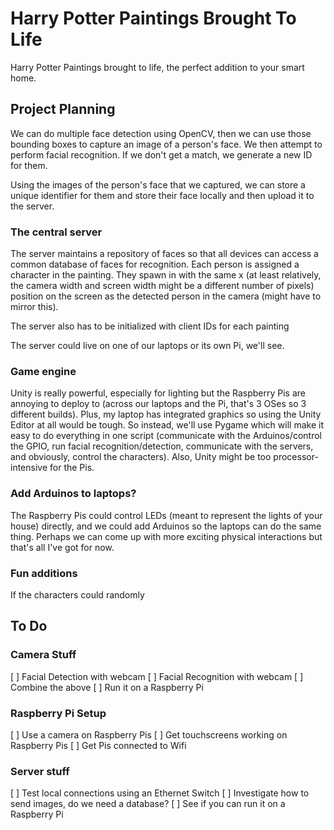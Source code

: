 # Harry Potter Paintings Brought To Life
Harry Potter Paintings brought to life, the perfect addition to your smart home.

## Project Planning
We can do multiple face detection using OpenCV, then we can use those bounding boxes to capture an image of a person's face. We then attempt to perform facial recognition.
If we don't get a match, we generate a new ID for them.

Using the images of the person's face that we captured, we can store a unique identifier for them and store their face locally and then upload it to the server.

### The central server
The server maintains a repository of faces so that all devices can access a common database of faces for recognition.
Each person is assigned a character in the painting. They spawn in with the same x (at least relatively, the camera width and screen width might be a different number of pixels) position on the screen as the detected person in the camera (might have to mirror this).

The server also has to be initialized with client IDs for each painting 

The server could live on one of our laptops or its own Pi, we'll see.

### Game engine
Unity is really powerful, especially for lighting but the Raspberry Pis are annoying to deploy to (across our laptops and the Pi, that's 3 OSes so 3 different builds). Plus, my laptop has integrated graphics so using the Unity Editor at all would be tough. So instead, we'll use Pygame which will make it easy to do everything in one script (communicate with the Arduinos/control the GPIO, run facial recognition/detection, communicate with the servers, and obviously, control the characters). Also, Unity might be too processor-intensive for the Pis.

### Add Arduinos to laptops?
The Raspberry Pis could control LEDs (meant to represent the lights of your house) directly, and we could add Arduinos so the laptops can do the same thing. Perhaps we can come up with more exciting physical interactions but that's all I've got for now.

### Fun additions
If the characters could randomly 

## To Do
### Camera Stuff
[ ] Facial Detection with webcam
[ ] Facial Recognition with webcam
[ ] Combine the above
[ ] Run it on a Raspberry Pi
### Raspberry Pi Setup
[ ] Use a camera on Raspberry Pis
[ ] Get touchscreens working on Raspberry Pis
[ ] Get Pis connected to Wifi
### Server stuff
[ ] Test local connections using an Ethernet Switch
[ ] Investigate how to send images, do we need a database?
[ ] See if you can run it on a Raspberry Pi 



